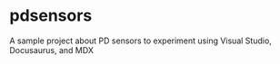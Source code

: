 # pdsensors
A sample project about PD sensors to experiment using Visual Studio, Docusaurus, and MDX
